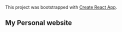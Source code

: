 This project was bootstrapped with [Create React App](https://github.com/facebook/create-react-app).
## My Personal website